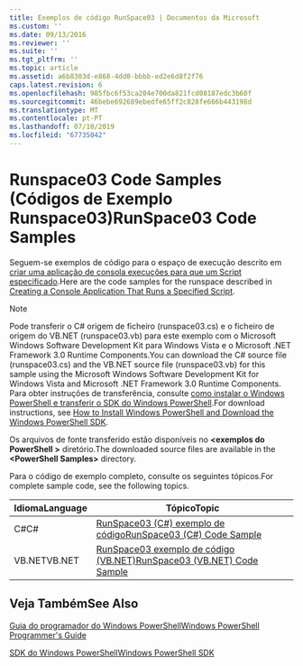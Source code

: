 ```yaml
---
title: Exemplos de código RunSpace03 | Documentos da Microsoft
ms.custom: ''
ms.date: 09/13/2016
ms.reviewer: ''
ms.suite: ''
ms.tgt_pltfrm: ''
ms.topic: article
ms.assetid: a6b8303d-e868-4dd0-bbbb-ed2e6d8f2f76
caps.latest.revision: 6
ms.openlocfilehash: 985fbc6f53ca204e700da821fcd08187edc3b60f
ms.sourcegitcommit: 46bebe692689ebedfe65ff2c828fe666b443198d
ms.translationtype: MT
ms.contentlocale: pt-PT
ms.lasthandoff: 07/10/2019
ms.locfileid: "67735042"
---
```

# <a name="runspace03-code-samples"></a><span data-ttu-id="5940f-102">Runspace03 Code Samples (Códigos de Exemplo Runspace03)</span><span class="sxs-lookup"><span data-stu-id="5940f-102">RunSpace03 Code Samples</span></span>

<span data-ttu-id="5940f-103">Seguem-se exemplos de código para o espaço de execução descrito em [criar uma aplicação de consola execuções para que um Script especificado](fd).</span><span class="sxs-lookup"><span data-stu-id="5940f-103">Here are the code samples for the runspace described in [Creating a Console Application That Runs a Specified Script](fd).</span></span>

> [!NOTE]
> <span data-ttu-id="5940f-104">Pode transferir o C# origem de ficheiro (runspace03.cs) e o ficheiro de origem do VB.NET (runspace03.vb) para este exemplo com o Microsoft Windows Software Development Kit para Windows Vista e o Microsoft .NET Framework 3.0 Runtime Components.</span><span class="sxs-lookup"><span data-stu-id="5940f-104">You can download the C# source file (runspace03.cs) and the VB.NET source file (runspace03.vb) for this sample using the Microsoft Windows Software Development Kit for Windows Vista and Microsoft .NET Framework 3.0 Runtime Components.</span></span> <span data-ttu-id="5940f-105">Para obter instruções de transferência, consulte [como instalar o Windows PowerShell e transferir o SDK do Windows PowerShell](/powershell/developer/installing-the-windows-powershell-sdk).</span><span class="sxs-lookup"><span data-stu-id="5940f-105">For download instructions, see [How to Install Windows PowerShell and Download the Windows PowerShell SDK](/powershell/developer/installing-the-windows-powershell-sdk).</span></span>
>
> <span data-ttu-id="5940f-106">Os arquivos de fonte transferido estão disponíveis no  **\<exemplos do PowerShell >** diretório.</span><span class="sxs-lookup"><span data-stu-id="5940f-106">The downloaded source files are available in the **\<PowerShell Samples>** directory.</span></span>

<span data-ttu-id="5940f-107">Para o código de exemplo completo, consulte os seguintes tópicos.</span><span class="sxs-lookup"><span data-stu-id="5940f-107">For complete sample code, see the following topics.</span></span>

|<span data-ttu-id="5940f-108">Idioma</span><span class="sxs-lookup"><span data-stu-id="5940f-108">Language</span></span>|<span data-ttu-id="5940f-109">Tópico</span><span class="sxs-lookup"><span data-stu-id="5940f-109">Topic</span></span>|
|--------------|-----------|
|<span data-ttu-id="5940f-110">C#</span><span class="sxs-lookup"><span data-stu-id="5940f-110">C#</span></span>|[<span data-ttu-id="5940f-111">RunSpace03 (C#) exemplo de código</span><span class="sxs-lookup"><span data-stu-id="5940f-111">RunSpace03 (C#) Code Sample</span></span>](./runspace03-csharp-code-sample.md)|
|<span data-ttu-id="5940f-112">VB.NET</span><span class="sxs-lookup"><span data-stu-id="5940f-112">VB.NET</span></span>|[<span data-ttu-id="5940f-113">RunSpace03 exemplo de código (VB.NET)</span><span class="sxs-lookup"><span data-stu-id="5940f-113">RunSpace03 (VB.NET) Code Sample</span></span>](./runspace03-vb-net-code-sample.md)|

## <a name="see-also"></a><span data-ttu-id="5940f-114">Veja Também</span><span class="sxs-lookup"><span data-stu-id="5940f-114">See Also</span></span>

[<span data-ttu-id="5940f-115">Guia do programador do Windows PowerShell</span><span class="sxs-lookup"><span data-stu-id="5940f-115">Windows PowerShell Programmer's Guide</span></span>](./windows-powershell-programmer-s-guide.md)

[<span data-ttu-id="5940f-116">SDK do Windows PowerShell</span><span class="sxs-lookup"><span data-stu-id="5940f-116">Windows PowerShell SDK</span></span>](../windows-powershell-reference.md)